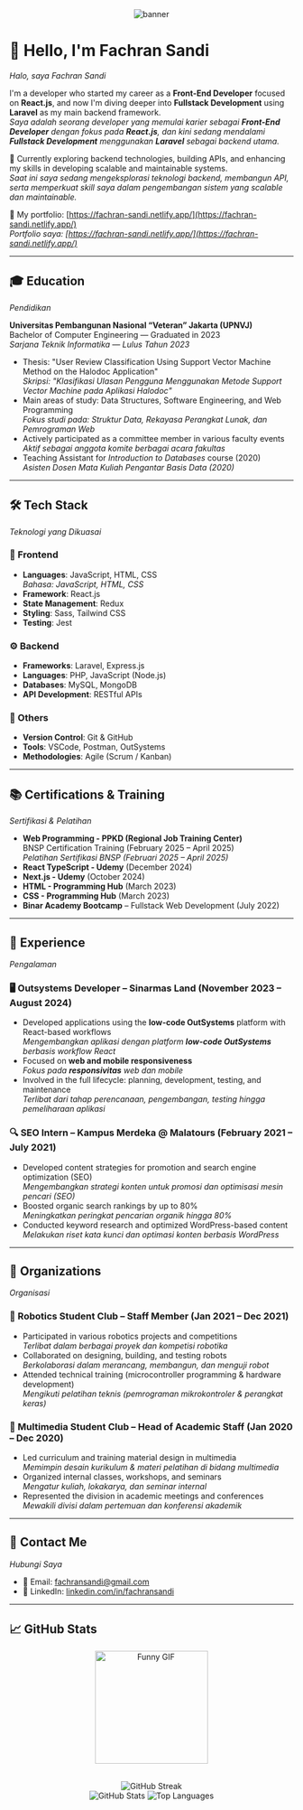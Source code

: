
<div align="center">
  <img src="/images/github-header.png" alt="banner"/>
</div>


# 👋 Hello, I'm Fachran Sandi

*Halo, saya Fachran Sandi*

I'm a developer who started my career as a **Front-End Developer** focused on **React.js**, and now I'm diving deeper into **Fullstack Development** using **Laravel** as my main backend framework.<br>
*Saya adalah seorang developer yang memulai karier sebagai **Front-End Developer** dengan fokus pada **React.js**, dan kini sedang mendalami **Fullstack Development** menggunakan **Laravel** sebagai backend utama.*

🌱 Currently exploring backend technologies, building APIs, and enhancing my skills in developing scalable and maintainable systems.<br>
*Saat ini saya sedang mengeksplorasi teknologi backend, membangun API, serta memperkuat skill saya dalam pengembangan sistem yang scalable dan maintainable.*

💼 My portfolio: [https://fachran-sandi.netlify.app/](https://fachran-sandi.netlify.app/)<br>
*Portfolio saya: [https://fachran-sandi.netlify.app/](https://fachran-sandi.netlify.app/)*

---

## 🎓 Education

*Pendidikan*

**Universitas Pembangunan Nasional “Veteran” Jakarta (UPNVJ)**<br>
Bachelor of Computer Engineering — Graduated in 2023<br>
*Sarjana Teknik Informatika — Lulus Tahun 2023*

* Thesis: "User Review Classification Using Support Vector Machine Method on the Halodoc Application"<br>
  *Skripsi: "Klasifikasi Ulasan Pengguna Menggunakan Metode Support Vector Machine pada Aplikasi Halodoc"*
* Main areas of study: Data Structures, Software Engineering, and Web Programming<br>
  *Fokus studi pada: Struktur Data, Rekayasa Perangkat Lunak, dan Pemrograman Web*
* Actively participated as a committee member in various faculty events<br>
  *Aktif sebagai anggota komite berbagai acara fakultas*
* Teaching Assistant for *Introduction to Databases* course (2020)<br>
  *Asisten Dosen Mata Kuliah Pengantar Basis Data (2020)*

---

## 🛠️ Tech Stack

*Teknologi yang Dikuasai*

### 🚀 Frontend

* **Languages**: JavaScript, HTML, CSS<br>
  *Bahasa: JavaScript, HTML, CSS*
* **Framework**: React.js
* **State Management**: Redux
* **Styling**: Sass, Tailwind CSS
* **Testing**: Jest

### ⚙️ Backend

* **Frameworks**: Laravel, Express.js
* **Languages**: PHP, JavaScript (Node.js)
* **Databases**: MySQL, MongoDB
* **API Development**: RESTful APIs

### 🔧 Others

* **Version Control**: Git & GitHub
* **Tools**: VSCode, Postman, OutSystems
* **Methodologies**: Agile (Scrum / Kanban)

---

## 📚 Certifications & Training

*Sertifikasi & Pelatihan*

* **Web Programming - PPKD (Regional Job Training Center)**<br>
  BNSP Certification Training (February 2025 – April 2025)<br>
  *Pelatihan Sertifikasi BNSP (Februari 2025 – April 2025)*
* **React TypeScript - Udemy** (December 2024)
* **Next.js - Udemy** (October 2024)
* **HTML - Programming Hub** (March 2023)
* **CSS - Programming Hub** (March 2023)
* **Binar Academy Bootcamp** – Fullstack Web Development (July 2022)

---

## 💼 Experience

*Pengalaman*

### 🖥️ Outsystems Developer – Sinarmas Land (November 2023 – August 2024)

* Developed applications using the **low-code OutSystems** platform with React-based workflows<br>
  *Mengembangkan aplikasi dengan platform **low-code OutSystems** berbasis workflow React*
* Focused on **web and mobile responsiveness**<br>
  *Fokus pada **responsivitas** web dan mobile*
* Involved in the full lifecycle: planning, development, testing, and maintenance<br>
  *Terlibat dari tahap perencanaan, pengembangan, testing hingga pemeliharaan aplikasi*

### 🔍 SEO Intern – Kampus Merdeka @ Malatours (February 2021 – July 2021)

* Developed content strategies for promotion and search engine optimization (SEO)<br>
  *Mengembangkan strategi konten untuk promosi dan optimisasi mesin pencari (SEO)*
* Boosted organic search rankings by up to 80%<br>
  *Meningkatkan peringkat pencarian organik hingga 80%*
* Conducted keyword research and optimized WordPress-based content<br>
  *Melakukan riset kata kunci dan optimasi konten berbasis WordPress*

---

## 👥 Organizations

*Organisasi*

### 🤖 Robotics Student Club – Staff Member (Jan 2021 – Dec 2021)

* Participated in various robotics projects and competitions<br>
  *Terlibat dalam berbagai proyek dan kompetisi robotika*
* Collaborated on designing, building, and testing robots<br>
  *Berkolaborasi dalam merancang, membangun, dan menguji robot*
* Attended technical training (microcontroller programming & hardware development)<br>
  *Mengikuti pelatihan teknis (pemrograman mikrokontroler & perangkat keras)*

### 🎥 Multimedia Student Club – Head of Academic Staff (Jan 2020 – Dec 2020)

* Led curriculum and training material design in multimedia<br>
  *Memimpin desain kurikulum & materi pelatihan di bidang multimedia*
* Organized internal classes, workshops, and seminars<br>
  *Mengatur kuliah, lokakarya, dan seminar internal*
* Represented the division in academic meetings and conferences<br>
  *Mewakili divisi dalam pertemuan dan konferensi akademik*

---

## 📨 Contact Me

*Hubungi Saya*

* 📧 Email: [fachransandi@gmail.com](mailto:fachransandi@gmail.com)
* 💼 LinkedIn: [linkedin.com/in/fachransandi](https://www.linkedin.com/in/fachransandi)

---

## 📈 GitHub Stats

<div align="center">

  <img src="/images/9ubbpa.gif" alt="Funny GIF" height="200" />

<br/> <img src="https://nirzak-streak-stats.vercel.app/?user=tiedsandi&theme=dark&hide_border=false" alt="GitHub Streak" /> <br/> <img src="https://raw.githubusercontent.com/tiedsandi/tiedsandi/master/generated/overview.svg#gh-dark-mode-only" alt="GitHub Stats" /> <img src="https://raw.githubusercontent.com/tiedsandi/tiedsandi/master/generated/languages.svg#gh-dark-mode-only" alt="Top Languages" />

</div>
